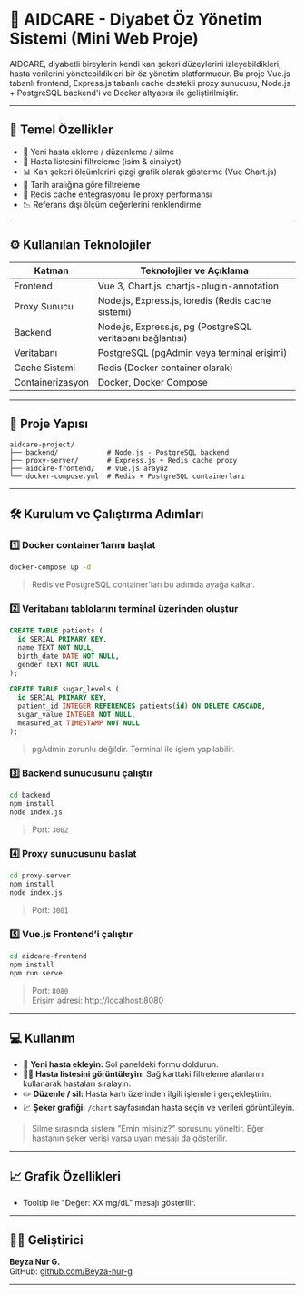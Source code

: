 # 🧬 AIDCARE - Diyabet Öz Yönetim Sistemi (Mini Web Proje)

AIDCARE, diyabetli bireylerin kendi kan şekeri düzeylerini izleyebildikleri, hasta verilerini yönetebildikleri bir öz yönetim platformudur. Bu proje Vue.js tabanlı frontend, Express.js tabanlı cache destekli proxy sunucusu, Node.js + PostgreSQL backend'i ve Docker altyapısı ile geliştirilmiştir.

---

## 🚀 Temel Özellikler

- 📝 Yeni hasta ekleme / düzenleme / silme
- 📃 Hasta listesini filtreleme (isim & cinsiyet)
- 📊 Kan şekeri ölçümlerini çizgi grafik olarak gösterme (Vue Chart.js)
- 📆 Tarih aralığına göre filtreleme
- 🔁 Redis cache entegrasyonu ile proxy performansı
- 📉 Referans dışı ölçüm değerlerini renklendirme

---

## ⚙️ Kullanılan Teknolojiler

| Katman           | Teknolojiler ve Açıklama                                |
|------------------|---------------------------------------------------------|
| Frontend         | Vue 3, Chart.js, chartjs-plugin-annotation              |
| Proxy Sunucu     | Node.js, Express.js, ioredis (Redis cache sistemi)      |
| Backend          | Node.js, Express.js, pg (PostgreSQL veritabanı bağlantısı) |
| Veritabanı       | PostgreSQL (pgAdmin veya terminal erişimi)              |
| Cache Sistemi    | Redis (Docker container olarak)                         |
| Containerizasyon | Docker, Docker Compose                                  |

---

## 🧱 Proje Yapısı

```
aidcare-project/
├── backend/            # Node.js - PostgreSQL backend
├── proxy-server/       # Express.js + Redis cache proxy
├── aidcare-frontend/   # Vue.js arayüz
└── docker-compose.yml  # Redis + PostgreSQL containerları
```

---

## 🛠️ Kurulum ve Çalıştırma Adımları

### 1️⃣ Docker container’larını başlat

```bash
docker-compose up -d
```

> Redis ve PostgreSQL container'ları bu adımda ayağa kalkar.

### 2️⃣ Veritabanı tablolarını terminal üzerinden oluştur

```sql
CREATE TABLE patients (
  id SERIAL PRIMARY KEY,
  name TEXT NOT NULL,
  birth_date DATE NOT NULL,
  gender TEXT NOT NULL
);

CREATE TABLE sugar_levels (
  id SERIAL PRIMARY KEY,
  patient_id INTEGER REFERENCES patients(id) ON DELETE CASCADE,
  sugar_value INTEGER NOT NULL,
  measured_at TIMESTAMP NOT NULL
);
```

> pgAdmin zorunlu değildir. Terminal ile işlem yapılabilir.

### 3️⃣ Backend sunucusunu çalıştır

```bash
cd backend
npm install
node index.js
```

> Port: `3002`

### 4️⃣ Proxy sunucusunu başlat

```bash
cd proxy-server
npm install
node index.js
```

> Port: `3001`

### 5️⃣ Vue.js Frontend’i çalıştır

```bash
cd aidcare-frontend
npm install
npm run serve
```

> Port: `8080`  
> Erişim adresi: http://localhost:8080

---

## 💻 Kullanım

- 🧾 **Yeni hasta ekleyin:** Sol paneldeki formu doldurun.
- 🧍‍♀️ **Hasta listesini görüntüleyin:** Sağ karttaki filtreleme alanlarını kullanarak hastaları sıralayın.
- ✏️ **Düzenle / sil:** Hasta kartı üzerinden ilgili işlemleri gerçekleştirin.
- 📈 **Şeker grafiği:** `/chart` sayfasından hasta seçin ve verileri görüntüleyin.

> Silme sırasında sistem "Emin misiniz?" sorusunu yöneltir. Eğer hastanın şeker verisi varsa uyarı mesajı da gösterilir.

---

## 📈 Grafik Özellikleri

- Tooltip ile "Değer: XX mg/dL" mesajı gösterilir.

---

## 👩‍💻 Geliştirici

**Beyza Nur G.**  
GitHub: [github.com/Beyza-nur-g](https://github.com/Beyza-nur-g)

---



